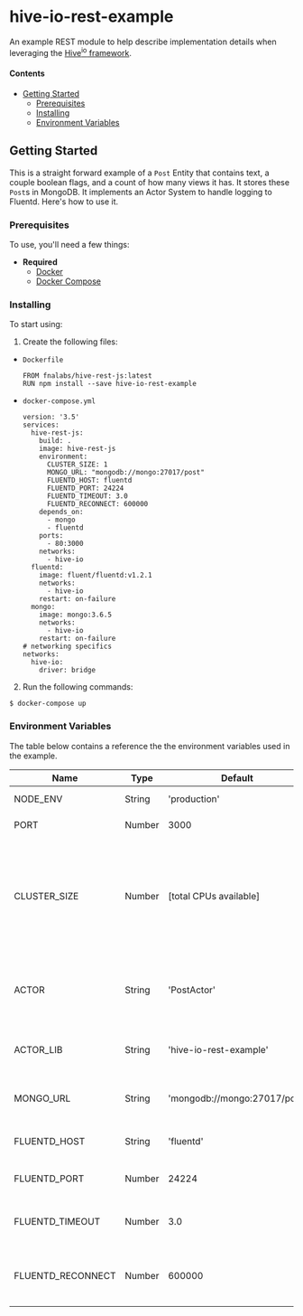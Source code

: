# hive-io-rest-example
An example REST module to help describe implementation details when leveraging the [Hive<sup>io</sup> framework](https://hiveframework.io).

#### Contents
- [Getting Started](#getting-started)
  - [Prerequisites](#prerequisites)
  - [Installing](#installing)
  - [Environment Variables](#environment-variables)

## Getting Started
This is a straight forward example of a `Post` Entity that contains text, a couple boolean flags, and a count of how many views it has. It stores these `Post`s in MongoDB. It implements an Actor System to handle logging to Fluentd. Here's how to use it.

### Prerequisites
To use, you'll need a few things:
- **Required**
  - [Docker](https://www.docker.com/)
  - [Docker Compose](https://docs.docker.com/compose/)

### Installing
To start using:
1. Create the following files:
  - `Dockerfile`
    ```
    FROM fnalabs/hive-rest-js:latest
    RUN npm install --save hive-io-rest-example
    ```
  - `docker-compose.yml`
    ```
    version: '3.5'
    services:
      hive-rest-js:
        build: .
        image: hive-rest-js
        environment:
          CLUSTER_SIZE: 1
          MONGO_URL: "mongodb://mongo:27017/post"
          FLUENTD_HOST: fluentd
          FLUENTD_PORT: 24224
          FLUENTD_TIMEOUT: 3.0
          FLUENTD_RECONNECT: 600000
        depends_on:
          - mongo
          - fluentd
        ports:
          - 80:3000
        networks:
          - hive-io
      fluentd:
        image: fluent/fluentd:v1.2.1
        networks:
          - hive-io
        restart: on-failure
      mongo:
        image: mongo:3.6.5
        networks:
          - hive-io
        restart: on-failure
    # networking specifics
    networks:
      hive-io:
        driver: bridge
    ```
2. Run the following commands:
  ```
  $ docker-compose up
  ```

### Environment Variables
The table below contains a reference the the environment variables used in the example.

Name               | Type    | Default                       | Description
------------------ | ------- | ----------------------------- | -------------------------------------------------------
NODE_ENV           | String  | 'production'                  | app runtime environment
PORT               | Number  | 3000                          | app port to listen on
CLUSTER_SIZE       | Number  | [total CPUs available]        | defaults to the total available CPUs allocated to the container or to the size you specify here
ACTOR              | String  | 'PostActor'                   | Actor (Model) the microservice is responsible for
ACTOR_LIB          | String  | 'hive-io-rest-example'        | module where the ACTOR resides
MONGO_URL          | String  | 'mongodb://mongo:27017/post'  | url to connect to MongoDB instance
FLUENTD_HOST       | String  | 'fluentd'                     | Hostname of Fluentd instance
FLUENTD_PORT       | Number  | 24224                         | Port of Fluentd instance
FLUENTD_TIMEOUT    | Number  | 3.0                           | Timeout (in sec) for Fluentd client
FLUENTD_RECONNECT  | Number  | 600000                        | Reconnect Interval (in sec) for Fluentd client
